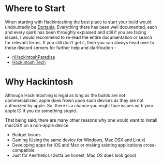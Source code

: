 # Where to Start

When starting with Hackintoshing the best place to start your build would undoubtedly be [Dortania](https://dortania.github.io). Everything there has been well documented, each and every quirk has been throughly explained and still if you are facing issues, I would recommend to re-read the entire documentation or search for relevant terms. If you still don't get it, then you can always head over to these discord servers for further help and clarification - 

- [r/HackintoshParadise](https://discord.gg/u8V7N5C)
- [Hackintosh Tech](https://www.thisworldthesedays.com/codetech-blog.html)

# Why Hackintosh

Although Hackintoshing is legal as long as the builds are not commercialized, apple does frown upon such devices as they are not authorized by apple. So, there is a chance you might face issues with your apple ID if you do something stupid.

That being said, there are many other reasons why one would want to install macOSX on a non-apple device.

- Budget Issues
- Gaming (Using the same device for Windows, Mac OSX and Linux)
- Developing apps for iOS and Mac or making existing applications cross-compatible
- Just for Aesthetics (Gotta be honest, Mac OS does look good)
